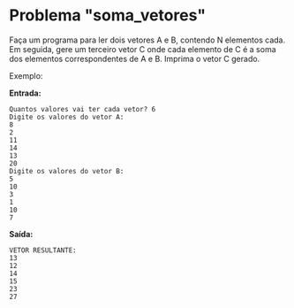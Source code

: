 # Problema "soma_vetores"

Faça um programa para ler dois vetores A e B, contendo N elementos cada. Em seguida, gere um
terceiro vetor C onde cada elemento de C é a soma dos elementos correspondentes de A e B. Imprima
o vetor C gerado.

Exemplo:

**Entrada:**
```
Quantos valores vai ter cada vetor? 6
Digite os valores do vetor A: 
8 
2 
11 
14 
13 
20 
Digite os valores do vetor B: 
5 
10 
3 
1 
10 
7 
```

**Saída:**
```
VETOR RESULTANTE: 
13 
12 
14 
15 
23 
27
```